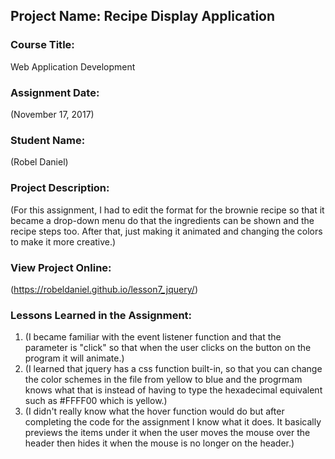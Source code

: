 ## Project Name:  Recipe Display Application

### Course Title:
Web Application Development

### Assignment Date:  
(November 17, 2017)

### Student Name:  
(Robel Daniel)

### Project Description:
(For this assignment, I had to edit the format for the brownie recipe so that it became a drop-down menu do that the ingredients can be shown and the recipe steps too. After that, just making it animated and changing the colors to make it more creative.)

### View Project Online:
(https://robeldaniel.github.io/lesson7_jquery/)

### Lessons Learned in the Assignment:
1. (I became familiar with the event listener function and that the parameter is "click" so that when the user clicks on the button on the program it will animate.)
2. (I learned that jquery has a css function built-in, so that you can change the color schemes in the file from yellow to blue and the progrmam knows what that is instead of having to type the hexadecimal equivalent such as #FFFF00 which is yellow.)
3. (I didn't really know what the hover function would do but after completing the code for the assignment I know what it does. It basically previews the items under it when the user moves the mouse over the header then hides it when the mouse is no longer on the header.)

